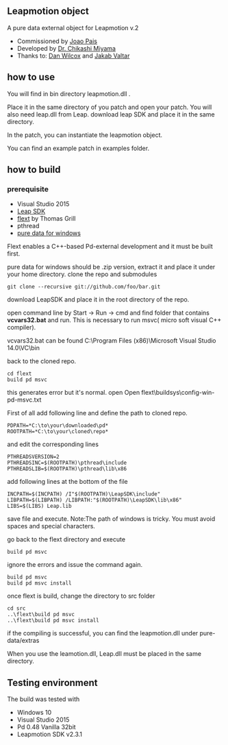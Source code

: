 
## Leapmotion object
A pure data external object for Leapmotion v.2

- Commissioned by [Joao Pais](https://www.facebook.com/jmmmpais)
- Developed by [Dr. Chikashi Miyama](http://chikashi.net)
- Thanks to: [Dan Wilcox](https://github.com/danomatika) and [Jakab Valtar](https://github.com/JakubValtar)

## how to use
You will find in bin directory leapmotion.dll .

Place it in the same directory of you patch and open your patch. You will also need leap.dll from Leap. download leap SDK and place it in the same directory.

In the patch, you can instantiate the leapmotion object.

You can find an example patch in examples folder.

## how to build
### prerequisite
- Visual Studio 2015
- [Leap SDK](https://developer.leapmotion.com/documentation/v2/cpp/index.html)
- [flext](https://github.com/grrrr/flext) by Thomas Grill
- pthread
- [pure data for windows](http://puredata.info/downloads/pure-data)

Flext enables a C++-based Pd-external development and it must be built first.

pure data for windows should be .zip version, extract it and place it under your home directory.
clone the repo and submodules
```
git clone --recursive git://github.com/foo/bar.git
```
download LeapSDK and place it in the root directory of the repo.

open command line by Start -> Run -> cmd and find folder that contains **vcvars32.bat** and run. This is necessary to run msvc( micro soft visual C++ compiler).

vcvars32.bat can be found C:\Program Files (x86)\Microsoft Visual Studio 14.0\VC\bin

back to the cloned repo.
```
cd flext
build pd msvc
```
this generates error but it's normal.
open Open flext\buildsys\config-win-pd-msvc.txt

First of all add following line and define the path to cloned repo.
```
PDPATH=*C:\to\your\downloaded\pd*
ROOTPATH=*C:\to\your\cloned\repo*
```
and edit the corresponding lines

```
PTHREADSVERSION=2
PTHREADSINC=$(ROOTPATH)\pthread\include
PTHREADSLIB=$(ROOTPATH)\pthread\lib\x86
```

add following lines at the bottom of the file
```
INCPATH=$(INCPATH) /I"$(ROOTPATH)\LeapSDK\include"
LIBPATH=$(LIBPATH) /LIBPATH:"$(ROOTPATH)\LeapSDK\lib\x86"
LIBS=$(LIBS) Leap.lib
```
save file and execute.
Note:The path of windows is tricky. You must avoid spaces and special characters.

go back to the flext directory and execute
```
build pd msvc
```
ignore the errors and issue the command again.

```
build pd msvc
build pd msvc install
```

once flext is build,  change the directory to src folder
```
cd src
..\flext\build pd msvc
..\flext\build pd msvc install
```

if the compiling is successful, you can find the leapmotion.dll under pure-data/extras

When you use the leamotion.dll, Leap.dll must be placed in the same directory.

## Testing environment
The build was tested with
- Windows 10
- Visual Studio 2015
- Pd 0.48 Vanilla 32bit
- Leapmotion SDK v2.3.1
